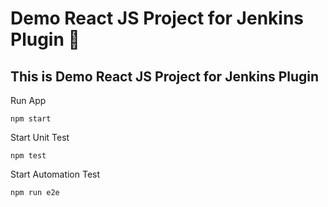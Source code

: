 # Demo React JS Project for Jenkins Plugin 🚀
## This is Demo React JS Project for Jenkins Plugin 

Run App 

``` 
npm start  
```
Start Unit Test 
```
npm test 
```

Start Automation Test
```
npm run e2e
``` 

